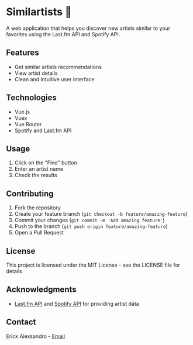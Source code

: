 # Similartists 🎵

A web application that helps you discover new artists similar to your favorites using the Last.fm API and Spotify API.

## Features

- Get similar artists recommendations
- View artist details
- Clean and intuitive user interface

## Technologies

- Vue.js
- Vuex
- Vue Router
- Spotify and Last.fm API

## Usage

1. Click on the "Find" button
2. Enter an artist name
3. Check the results

## Contributing

1. Fork the repository
2. Create your feature branch (`git checkout -b feature/amazing-feature`)
3. Commit your changes (`git commit -m 'Add amazing feature'`)
4. Push to the branch (`git push origin feature/amazing-feature`)
5. Open a Pull Request

## License

This project is licensed under the MIT License - see the LICENSE file for details

## Acknowledgments

- [Last.fm API](https://www.last.fm/api) and [Spotify API](https://developer.spotify.com/documentation/web-api) for providing artist data

## Contact

Erick Alexsandro - [Email](mailto:erickalexsandro@gmail.com)